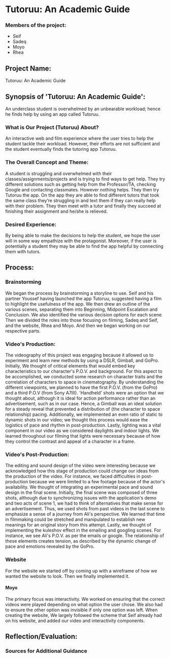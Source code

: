 # Tutoruu: An Academic Guide
### Members of the project: 
- Seif
- Sadeq
- Moyo
- Rhea
## Project Name: 
Tutoruu: An Academic Guide

## Synopsis of 'Tutoruu: An Academic Guide': 

An underclass student is overwhelmed by an unbearable workload; hence he finds help by using an app called Tutoruu.

### What is Our Project (Tutoruu) About?

An interactive web and film experience where the user tries to help the student tackle their workload. However, their efforts are not sufficient and the student eventually finds the tutoring app Tutoruu.  

### The Overall Concept and Theme:

A student is struggling and overwhelmed with their classes/assignments/projects and is trying to find ways to get help. They try different solutions such as getting help from the Professor/TA, checking Google and contacting classmates. However nothing helps. They then try Tutoruu the app. On the app they are able to find different tutors that took the same class they’re struggling in and text them if they can really help with their problem. They then meet with a tutor and finally they succeed at finishing their assignment and he/she is relieved.

### Desired Experience:

By being able to make the decisions to help the student, we hope the user will in some way empathize with the protagonist. Moreover, if the user is potentially a student they may be able to find the app helpful by connecting them with tutors. 

## Process: 

### Brainstorming

We began the process by brainstorming a storyline to use. Seif and his partner Youssef having launched the app Tutoruu, suggested having a film to highlight the usefulness of the app. We then drew an outline of the various scenes, separating them into Beginning, Midpoint Escalation and Conclusion. We also identified the various decision options for each scene. Then we divided the roles into those focusing on filming, Sadeq and Seif, and the website, Rhea and Moyo. And then we began working on our respective parts. 

### Video's Production:


The videography of this project was engaging because it allowed us to experiment and learn new methods by using a DSLR, Gimball, and GoPro. Initially, We thought of critical elements that would embed key characteristics to our character's P.O.V. and background. For this aspect to be accomplished, we conducted some research on character traits and the correlation of characters to space in cinematography. By understanding the different viewpoints, we planned to have the first P.O.V. (from the GoPro) and a third P.O.V (from Sony A7III). 'Handheld' shots were an option that we thought about, although it is ideal for action performance rather than an advertisement, such as in our case. Hence, a Gimball was an ideal solution for a steady reveal that prevented a distribution of (the character to space relationship) pacing. 
Additionally, we implemented an even ratio of static to dynamic shots in our video; we thought this process would ease the logistics of pace and rhythm in post-production. Lastly, lighting was a vital component in our video as we considered daylights and indoor lights. We learned throughout our filming that lights were necessary because of how they control the contrast and appeal of a character in a frame.

### Video's Post-Production:

The editing and sound design of the video were interesting because we acknowledged how this stage of production could change our ideas from the production of the video. For instance, we faced difficulties in post-production because we were limited to a few footage because of the actor's availability. We thought of integrating an experimental pace and sound design in the final scene. Initially, the final scene was composed of three shots, although due to synchronizing issues with the application's demo and two acts of scene 1, we had to think of alternatives that make sense for an advertisement. Thus, we used shots from past videos in the last scene to emphasize a sense of a journey from Ali's perspective. We learned that time in filmmaking could be stretched and manipulated to establish new meanings for an original story from this attempt. Lastly, we thought of implementing the kuleshov effect in the emailing and googling scenes. For instance, we see Ali's P.O.V. as per the emails or google. The relationship of these elements creates tension, as described by the dynamic change of pace and emotions revealed by the GoPro.



### Website

For the website we started off by coming up with a wireframe of how we wanted the website to look. Then we finally implemented it. 

#### Moyo

The primary focus was interactivity. We worked on ensuring that the correct videos were played depending on what option the user chose. We also had to ensure the other option was invisible if only one option was left. When creating the website, We largely followed the scheme that Seif already had on his website, and added our video and interactivity components. 

## Reflection/Evaluation: 

### Sources for Additional Guidance
